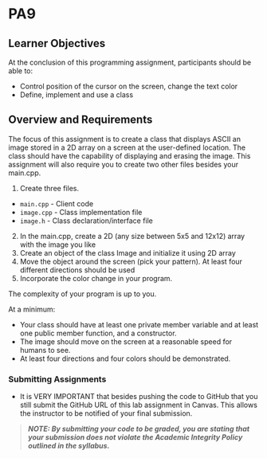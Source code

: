 # PA9
## Learner Objectives
At the conclusion of this programming assignment, participants should be able to:

* Control position of the cursor on the screen, change the text color
* Define, implement and use a class
 
## Overview and Requirements
The focus of this assignment is to create a class that displays ASCII an image stored in a 2D array on a screen at the user-defined location. The class should have the capability of displaying and erasing the image. This assignment will also require you to create two other files besides your main.cpp.

1. Create three files.

 * `main.cpp` - Client code
 * `image.cpp` - Class implementation file
 * `image.h` - Class declaration/interface file
 
2. In the main.cpp, create a 2D (any size between 5x5 and 12x12) array with the image you like
3. Create an object of the class Image and initialize it using 2D array
4. Move the object around the screen (pick your pattern). At least four different directions should be used
5. Incorporate the color change in your program.

The complexity of your program is up to you.

At a minimum:

* Your class should have at least one private member variable and at least one public member function, and a constructor.
* The image should move on the screen at a reasonable speed for humans to see.
* At least four directions and four colors should be demonstrated.

### Submitting Assignments
* It is VERY IMPORTANT that besides pushing the code to GitHub that you still submit the GitHub URL of this lab assignment in Canvas. This allows the instructor to be notified of your final submission.
> **_NOTE: By submitting your code to be graded, you are stating that your submission does not violate the Academic Integrity Policy outlined in the syllabus._**
